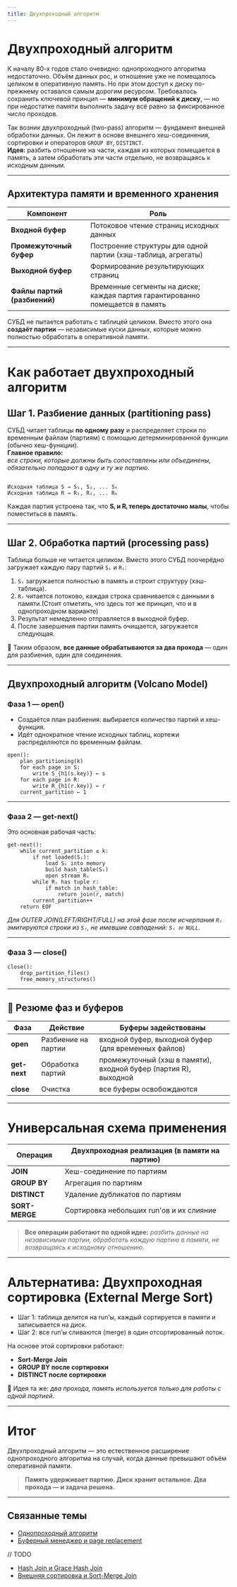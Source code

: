 ```yaml
---
title: Двухпроходный алгоритм
---
```


# Двухпроходный алгоритм

К началу 80-х годов стало очевидно: однопроходного алгоритма недостаточно. Объём данных рос, и отношение уже не помещалось целиком в оперативную память. Но при этом доступ к диску по-прежнему оставался самым дорогим ресурсом. Требовалось сохранить ключевой принцип — **минимум обращений к диску**, — но при недостатке памяти выполнить задачу всё равно за фиксированное число проходов.

Так возник двухпроходный (two-pass) алгоритм — фундамент внешней обработки данных. Он лежит в основе внешнего хеш-соединения, сортировки и операторов `GROUP BY`, `DISTINCT`.  
**Идея:** разбить отношение на части, каждая из которых помещается в память, а затем обработать эти части отдельно, не возвращаясь к исходным данным.

---

## Архитектура памяти и временного хранения

| Компонент                     | Роль                                                                          |
|-------------------------------|---------------------------------------------------------------------------    |
| **Входной буфер**             | Потоковое чтение страниц исходных данных                                      |
| **Промежуточный буфер**       | Построение структуры для одной партии (хэш-таблица, агрегаты)                 |
| **Выходной буфер**            | Формирование результирующих страниц                                           |
| **Файлы партий (разбиений)**  | Временные сегменты на диске; каждая партия гарантированно помещается в память |

СУБД не пытается работать с таблицей целиком. Вместо этого она **создаёт партии** — независимые куски данных, которые можно полностью обработать в оперативной памяти.

---

# Как работает двухпроходный алгоритм

## Шаг 1. Разбиение данных (partitioning pass)

СУБД читает таблицы **по одному разу** и распределяет строки по временным файлам (партиям) с помощью детерминированной функции (обычно хеш-функции).  
**Главное правило:**  
*все строки, которые должны быть сопоставлены или объединены, обязательно попадают в одну и ту же партию.*

```

Исходная таблица S → S₁, S₂, ... Sₖ
Исходная таблица R → R₁, R₂, ... Rₖ

````

Каждая партия устроена так, что **Sᵢ и Rᵢ теперь достаточно малы**, чтобы поместиться в память.

---

## Шаг 2. Обработка партий (processing pass)

Таблица больше не читается целиком. Вместо этого СУБД поочерёдно загружает каждую пару партий `Sᵢ` и `Rᵢ`:

1. `Sᵢ` загружается полностью в память и строит структуру (хэш-таблица).
2. `Rᵢ` читается потоково, каждая строка сравнивается с данными в памяти.(Стоит отметить, что здесь тот же принцип, что и в однопроходном варианте)
3. Результат немедленно отправляется в выходной буфер.
4. После завершения партии память очищается, загружается следующая.

📌 Таким образом, **все данные обрабатываются за два прохода** — один для разбиения, один для соединения.

---

## Двухпроходный алгоритм (Volcano Model)

### **Фаза 1 — open()**

* Создаётся план разбиения: выбирается количество партий и хеш-функция.
* Идёт однократное чтение исходных таблиц, кортежи распределяются по временным файлам.

```text
open():
    plan_partitioning(k)
    for each page in S:
        write S_{h1(s.key)} ← s
    for each page in R:
        write R_{h1(r.key)} ← r
    current_partition ← 1
````

---

### **Фаза 2 — get-next()**

Это основная рабочая часть:

```text
get-next():
    while current_partition ≤ k:
        if not loaded(Sᵢ):
            load Sᵢ into memory
            build hash_table(Sᵢ)
            open stream Rᵢ
        while Rᵢ has tuple r:
            if match in hash_table:
                return join(r, match)
        current_partition++
    return EOF
```

*Для OUTER JOIN(LEFT/RIGHT/FULL) на этой фазе после исчерпания `Rᵢ` эмитируются строки из `Sᵢ`, не имевшие совпадений: `Sᵢ ⨝ NULL`.*

---

### **Фаза 3 — close()**

```text
close():
    drop_partition_files()
    free_memory_structures()
```

---

## 📌 Резюме фаз и буферов

| Фаза         | Действие            | Буферы задействованы                                             |
| ------------ | ------------------- | ---------------------------------------------------------------- |
| **open**     | Разбиение на партии | входной буфер, выходной буфер (для временных файлов)             |
| **get-next** | Обработка партий    | промежуточный (хэш в памяти), входной буфер (партия R), выходной |
| **close**    | Очистка             | все буферы освобождаются                                         |

---

# Универсальная схема применения

| Операция       | Двухпроходная реализация (в памяти на партию) |
| -------------- | --------------------------------------------- |
| **JOIN**       | Хеш-соединение по партиям                     |
| **GROUP BY**   | Агрегация по партиям                          |
| **DISTINCT**   | Удаление дубликатов по партиям                |
| **SORT-MERGE** | Сортировка небольших run'ов и их слияние      |

> **Все операции работают по одной идее:**
> *разбить данные на независимые партии, обработать каждую партию в памяти, не возвращаясь к исходному отношению.*

---

# Альтернатива: Двухпроходная сортировка (External Merge Sort)

* Шаг 1: таблица делится на run’ы, каждый сортируется в памяти и записывается на диск.
* Шаг 2: все run’ы сливаются (merge) в один отсортированный поток.

На основе этой сортировки работают:

* **Sort-Merge Join**
* **GROUP BY после сортировки**
* **DISTINCT после сортировки**

📌 Идея та же: *два прохода, память используется только для работы с одной партией*.

---

# Итог

Двухпроходный алгоритм — это естественное расширение однопроходного алгоритма на случай, когда данные превышают объём оперативной памяти.

> **Память удерживает партию.
> Диск хранит остальное.
> Два прохода — и задача решена.**

---

## Связанные темы

- [Однопроходный алгоритм](./One_Pass_Algorithm.md)
- [Буферный менеджер и page replacement](/Nodes/DataManagement_and_Storage/DBMS/Fundamental/Components/Buffer_Manager.md)

// TODO
* [Hash Join и Grace Hash Join](./Hash_Join.md)
* [Внешняя сортировка и Sort-Merge Join](./Sort_Merge_Join.md)

